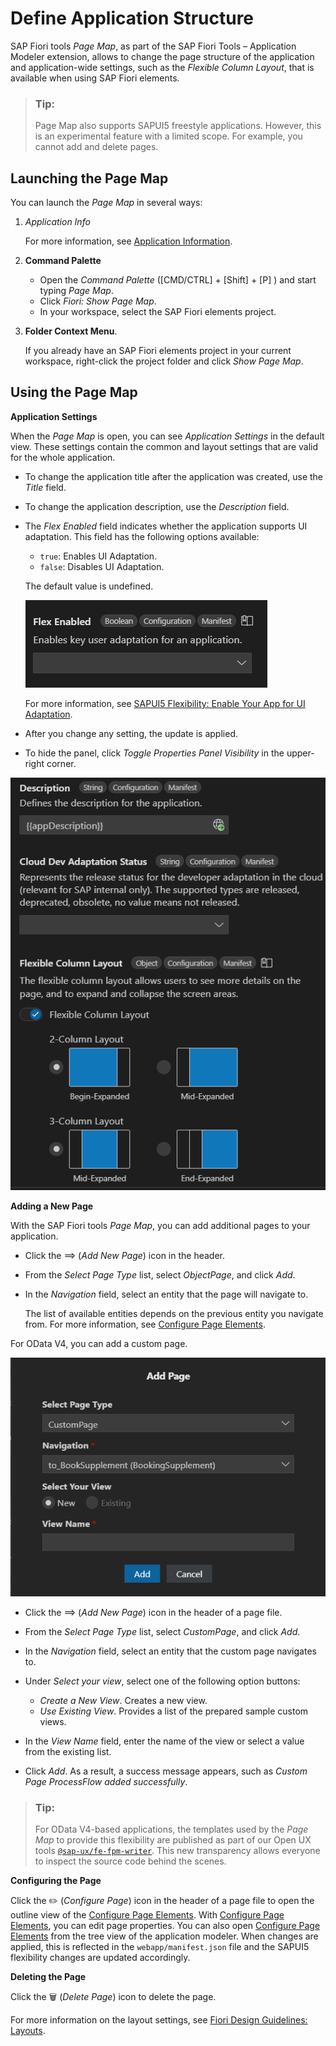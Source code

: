 <!-- loiobae38e6216754a76896b926a3d6ac3a9 -->

<link rel="stylesheet" type="text/css" href="../css/sap-icons.css"/>

# Define Application Structure

SAP Fiori tools *Page Map*, as part of the SAP Fiori Tools – Application Modeler extension, allows to change the page structure of the application and application-wide settings, such as the *Flexible Column Layout*, that is available when using SAP Fiori elements.

> ### Tip:  
> Page Map also supports SAPUI5 freestyle applications. However, this is an experimental feature with a limited scope. For example, you cannot add and delete pages.



<a name="loiobae38e6216754a76896b926a3d6ac3a9__section_uph_2rk_xlb"/>

## Launching the Page Map

You can launch the *Page Map* in several ways:

1.  *Application Info*

    For more information, see [Application Information](../Project-Functions/application-information-c3e0989.md).

2.  **Command Palette**
    -   Open the *Command Palette* \([CMD/CTRL\] + [Shift\] + [P\] \) and start typing *Page Map*.
    -   Click *Fiori: Show Page Map*.
    -   In your workspace, select the SAP Fiori elements project.

3.  **Folder Context Menu**.

    If you already have an SAP Fiori elements project in your current workspace, right-click the project folder and click *Show Page Map*.




<a name="loiobae38e6216754a76896b926a3d6ac3a9__section_kqt_fwk_xlb"/>

## Using the Page Map

**Application Settings**

When the *Page Map* is open, you can see *Application Settings* in the default view. These settings contain the common and layout settings that are valid for the whole application.

-   To change the application title after the application was created, use the *Title* field.
-   To change the application description, use the *Description* field.
-   The *Flex Enabled* field indicates whether the application supports UI adaptation. This field has the following options available:

    -   `true`: Enables UI Adaptation.
    -   `false`: Disables UI Adaptation.

    The default value is undefined.

    ![The Flex Enabled feature](images/Flex_Enabled_48e56f4.png)

    For more information, see [SAPUI5 Flexibility: Enable Your App for UI Adaptation](https://sapui5.hana.ondemand.com/#/topic/f1430c0337534d469da3a56307ff76af).

-   After you change any setting, the update is applied.
-   To hide the panel, click *Toggle Properties Panel Visibility* in the upper-right corner.

![SAP Fiori tools Application Modeler Page Map](images/Page_Map_bd3ac9b.png)

**Adding a New Page**

With the SAP Fiori tools *Page Map*, you can add additional pages to your application.

-   Click the <span class="SAP-icons-V5"></span> \(*Add New Page*\) icon in the header.
-   From the *Select Page Type* list, select *ObjectPage*, and click *Add*.
-   In the *Navigation* field, select an entity that the page will navigate to.

    The list of available entities depends on the previous entity you navigate from. For more information, see [Configure Page Elements](configure-page-elements-047507c.md).


For OData V4, you can add a custom page.

![Custom Page for OData V4](images/FIORI_TOOLS_CUSTOMPAGE_ADD_84e348c.png)

-   Click the <span class="SAP-icons-V5"></span> \(*Add New Page*\) icon in the header of a page file.
-   From the *Select Page Type* list, select *CustomPage*, and click *Add*.
-   In the *Navigation* field, select an entity that the custom page navigates to.
-   Under *Select your view*, select one of the following option buttons:
    -   *Create a New View*. Creates a new view.
    -   *Use Existing View*. Provides a list of the prepared sample custom views.

-   In the *View Name* field, enter the name of the view or select a value from the existing list.
-   Click *Add*. As a result, a success message appears, such as *Custom Page ProcessFlow added successfully*.

> ### Tip:  
> For OData V4-based applications, the templates used by the *Page Map* to provide this flexibility are published as part of our Open UX tools [`@sap-ux/fe-fpm-writer`](https://github.com/SAP/open-ux-tools/blob/main/packages/fe-fpm-writer/README.md). This new transparency allows everyone to inspect the source code behind the scenes.

**Configuring the Page**

Click the :pencil2: \(*Configure Page*\) icon in the header of a page file to open the outline view of the [Configure Page Elements](configure-page-elements-047507c.md). With [Configure Page Elements](configure-page-elements-047507c.md), you can edit page properties. You can also open [Configure Page Elements](configure-page-elements-047507c.md) from the tree view of the application modeler. When changes are applied, this is reflected in the `webapp/manifest.json` file and the SAPUI5 flexibility changes are updated accordingly.

**Deleting the Page** 

Click the :wastebasket: \(*Delete Page*\) icon to delete the page.

For more information on the layout settings, see [Fiori Design Guidelines: Layouts](https://experience.sap.com/fiori-design-web/list-report-floorplan-sap-fiori-element/).

